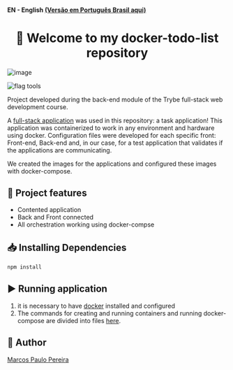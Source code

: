 #### EN - English [(Versão em Português Brasil aqui)](https://github.com/m4rcos-dev/project-shopping-cart-trybe/blob/main/README_pt-br.md)

<h1 align="center">🎉 Welcome to my docker-todo-list repository </h1>

![image](https://user-images.githubusercontent.com/104791582/198828062-8ccc4aed-f5b6-4631-9a4e-eccd426ab1d8.png)

![flag tools](https://img.shields.io/badge/Tools-VScode%20|%20Docker-blue)

<p>Project developed during the back-end module of the Trybe full-stack web development course.</p>
<p>A <a href='https://github.com/tryber/sd-023-b-project-docker-todo-list/tree/master/docker/todo-app'>full-stack application</a> was used in this repository: a task application! This application was containerized to work in any environment and hardware using docker. Configuration files were developed for each specific front: Front-end, Back-end and, in our case, for a test application that validates if the applications are communicating.</p>
<p>We created the images for the applications and configured these images with docker-compose.</p>

## 🔨 Project features

<ul>
<li>Contented application</li>
<li>Back and Front connected</li>
<li>All orchestration working using docker-compse</li>
</ul>

## 📥 Installing Dependencies

```bash
npm install
``` 

## ▶️ Running application

<ol>
<li>it is necessary to have <a href='https://www.docker.com/'>docker</a> installed and configured</li>
<li>The commands for creating and running containers and running docker-compose are divided into files <a href='https://github.com/m4rcos-dev/BackEnd-project-docker-todo-list/tree/main/docker/docker-commands'>here</a>.</li>
</ol>

## 🧔 Author

<div class="badge-base LI-profile-badge" data-locale="pt_BR" data-size="medium" data-theme="dark" data-type="VERTICAL" data-vanity="dev-marcospaulo" data-version="v1"><a class="badge-base__link LI-simple-link" href="https://br.linkedin.com/in/dev-marcospaulo?trk=profile-badge">Marcos Paulo Pereira</a></div>

